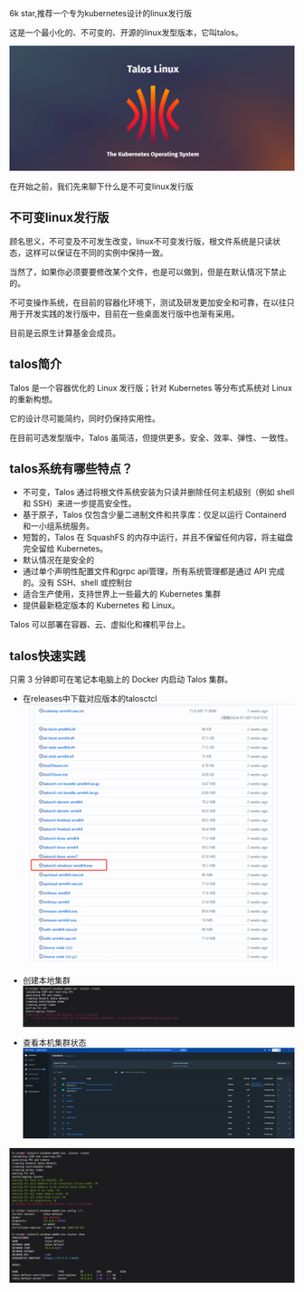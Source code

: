 6k star,推荐一个专为kubernetes设计的linux发行版

这是一个最小化的、不可变的、开源的linux发型版本，它叫talos。

![talos](image.png)

在开始之前，我们先来聊下什么是不可变linux发行版

## 不可变linux发行版

顾名思义，不可变及不可发生改变，linux不可变发行版，根文件系统是只读状态，这样可以保证在不同的实例中保持一致。

当然了，如果你必须要要修改某个文件，也是可以做到，但是在默认情况下禁止的。

不可变操作系统，在目前的容器化环境下，测试及研发更加安全和可靠，在以往只用于开发实践的发行版中，目前在一些桌面发行版中也渐有采用。

目前是云原生计算基金会成员。

## talos简介

Talos 是一个容器优化的 Linux 发行版；针对 Kubernetes 等分布式系统对 Linux 的重新构想。

它的设计尽可能简约，同时仍保持实用性。

在目前可选发型版中，Talos 虽简洁，但提供更多。安全、效率、弹性、一致性。

## talos系统有哪些特点？

- 不可变，Talos 通过将根文件系统安装为只读并删除任何主机级别（例如 shell 和 SSH）来进一步提高安全性。
- 基于原子，Talos 仅包含少量二进制文件和共享库：仅足以运行 Containerd 和一小组系统服务。
- 短暂的，Talos 在 SquashFS 的内存中运行，并且不保留任何内容，将主磁盘完全留给 Kubernetes。
- 默认情况在是安全的
- 通过单个声明性配置文件和grpc api管理，所有系统管理都是通过 API 完成的。没有 SSH、shell 或控制台
- 适合生产使用，支持世界上一些最大的 Kubernetes 集群
- 提供最新稳定版本的 Kubernetes 和 Linux。

Talos 可以部署在容器、云、虚拟化和裸机平台上。

## talos快速实践

只需 3 分钟即可在笔记本电脑上的 Docker 内启动 Talos 集群。

- 在releases中下载对应版本的talosctcl
![talosctl](image-1.png)

- 创建本地集群
![install](image-2.png)

- 查看本机集群状态
![docker](image-3.png)

![](image-4.png)